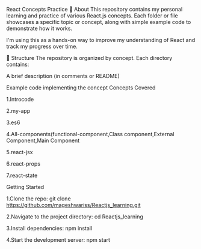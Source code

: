 React Concepts Practice
📘 About
This repository contains my personal learning and practice of various React.js concepts. Each folder or file showcases a specific topic or concept, along with simple example code to demonstrate how it works.

I'm using this as a hands-on way to improve my understanding of React and track my progress over time.

📂 Structure
The repository is organized by concept. Each directory contains:

A brief description (in comments or README)

Example code implementing the concept
Concepts Covered

1.Introcode

2.my-app

3.es6

4.All-components(functional-component,Class component,External Component,Main Component

5.react-jsx

6.react-props

7.react-state

Getting Started

1.Clone the repo:
git clone https://github.com/mageshwariss/Reactjs_learning.git

2.Navigate to the project directory:
cd Reactjs_learning

3.Install dependencies:
npm install

4.Start the development server:
npm start
